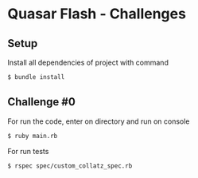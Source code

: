 # Quasar Flash - Challenges

## Setup

Install all dependencies of project with command

```bash
$ bundle install
```

## Challenge #0

For run the code, enter on directory and run on console

```bash
$ ruby main.rb
```

For run tests

```bash
$ rspec spec/custom_collatz_spec.rb
```